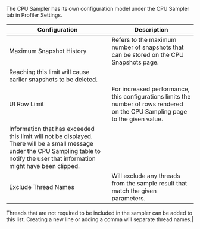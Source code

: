 

The CPU Sampler has its own configuration model under the CPU Sampler
tab in Profiler Settings.

|Configuration|Description|
|--- |--- |
|Maximum Snapshot History|Refers to the maximum number of snapshots that can be stored on the CPU Snapshots page.
Reaching this limit will cause earlier snapshots to be deleted.|
|UI Row Limit|For increased performance, this configurations limits the number of rows rendered on the CPU Sampling page to the given value.
Information that has exceeded this limit will not be displayed. There will be a small message under the CPU Sampling table to notify the user that information might have been clipped.|
|Exclude Thread Names|Will exclude any threads from the sample result that match the given parameters.
Threads that are not required to be included in the sampler can be added to this list.
Creating a new line or adding a comma will separate thread names.|
